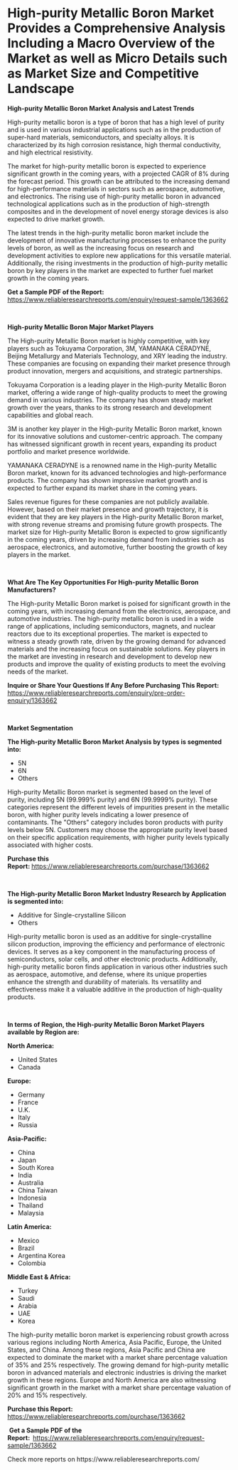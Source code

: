 <p><h1>High-purity Metallic Boron Market Provides a Comprehensive Analysis Including a Macro Overview of the Market as well as Micro Details such as Market Size and Competitive Landscape</h1></p><p><strong>High-purity Metallic Boron Market Analysis and Latest Trends</strong></p>
<p><p>High-purity metallic boron is a type of boron that has a high level of purity and is used in various industrial applications such as in the production of super-hard materials, semiconductors, and specialty alloys. It is characterized by its high corrosion resistance, high thermal conductivity, and high electrical resistivity.</p><p>The market for high-purity metallic boron is expected to experience significant growth in the coming years, with a projected CAGR of 8% during the forecast period. This growth can be attributed to the increasing demand for high-performance materials in sectors such as aerospace, automotive, and electronics. The rising use of high-purity metallic boron in advanced technological applications such as in the production of high-strength composites and in the development of novel energy storage devices is also expected to drive market growth.</p><p>The latest trends in the high-purity metallic boron market include the development of innovative manufacturing processes to enhance the purity levels of boron, as well as the increasing focus on research and development activities to explore new applications for this versatile material. Additionally, the rising investments in the production of high-purity metallic boron by key players in the market are expected to further fuel market growth in the coming years.</p></p>
<p><strong>Get a Sample PDF of the Report:&nbsp;</strong> <a href="https://www.reliableresearchreports.com/enquiry/request-sample/1363662">https://www.reliableresearchreports.com/enquiry/request-sample/1363662</a></p>
<p>&nbsp;</p>
<p><strong>High-purity Metallic Boron Major Market Players</strong></p>
<p><p>The High-purity Metallic Boron market is highly competitive, with key players such as Tokuyama Corporation, 3M, YAMANAKA CERADYNE, Beijing Metallurgy and Materials Technology, and XRY leading the industry. These companies are focusing on expanding their market presence through product innovation, mergers and acquisitions, and strategic partnerships.</p><p>Tokuyama Corporation is a leading player in the High-purity Metallic Boron market, offering a wide range of high-quality products to meet the growing demand in various industries. The company has shown steady market growth over the years, thanks to its strong research and development capabilities and global reach.</p><p>3M is another key player in the High-purity Metallic Boron market, known for its innovative solutions and customer-centric approach. The company has witnessed significant growth in recent years, expanding its product portfolio and market presence worldwide.</p><p>YAMANAKA CERADYNE is a renowned name in the High-purity Metallic Boron market, known for its advanced technologies and high-performance products. The company has shown impressive market growth and is expected to further expand its market share in the coming years.</p><p>Sales revenue figures for these companies are not publicly available. However, based on their market presence and growth trajectory, it is evident that they are key players in the High-purity Metallic Boron market, with strong revenue streams and promising future growth prospects. The market size for High-purity Metallic Boron is expected to grow significantly in the coming years, driven by increasing demand from industries such as aerospace, electronics, and automotive, further boosting the growth of key players in the market.</p></p>
<p>&nbsp;</p>
<p><strong>What Are The Key Opportunities For High-purity Metallic Boron Manufacturers?</strong></p>
<p><p>The High-purity Metallic Boron market is poised for significant growth in the coming years, with increasing demand from the electronics, aerospace, and automotive industries. The high-purity metallic boron is used in a wide range of applications, including semiconductors, magnets, and nuclear reactors due to its exceptional properties. The market is expected to witness a steady growth rate, driven by the growing demand for advanced materials and the increasing focus on sustainable solutions. Key players in the market are investing in research and development to develop new products and improve the quality of existing products to meet the evolving needs of the market.</p></p>
<p><strong>Inquire or Share Your Questions If Any Before Purchasing This Report:</strong> <a href="https://www.reliableresearchreports.com/enquiry/pre-order-enquiry/1363662">https://www.reliableresearchreports.com/enquiry/pre-order-enquiry/1363662</a></p>
<p>&nbsp;</p>
<p><strong>Market Segmentation</strong></p>
<p><strong>The High-purity Metallic Boron Market Analysis by types is segmented into:</strong></p>
<p><ul><li>5N</li><li>6N</li><li>Others</li></ul></p>
<p><p>High-purity Metallic Boron market is segmented based on the level of purity, including 5N (99.999% purity) and 6N (99.9999% purity). These categories represent the different levels of impurities present in the metallic boron, with higher purity levels indicating a lower presence of contaminants. The "Others" category includes boron products with purity levels below 5N. Customers may choose the appropriate purity level based on their specific application requirements, with higher purity levels typically associated with higher costs.</p></p>
<p><strong>Purchase this Report:&nbsp;</strong><a href="https://www.reliableresearchreports.com/purchase/1363662">https://www.reliableresearchreports.com/purchase/1363662</a></p>
<p>&nbsp;</p>
<p><strong>The High-purity Metallic Boron Market Industry Research by Application is segmented into:</strong></p>
<p><ul><li>Additive for Single-crystalline Silicon</li><li>Others</li></ul></p>
<p><p>High-purity metallic boron is used as an additive for single-crystalline silicon production, improving the efficiency and performance of electronic devices. It serves as a key component in the manufacturing process of semiconductors, solar cells, and other electronic products. Additionally, high-purity metallic boron finds application in various other industries such as aerospace, automotive, and defense, where its unique properties enhance the strength and durability of materials. Its versatility and effectiveness make it a valuable additive in the production of high-quality products.</p></p>
<p>&nbsp;</p>
<p><strong>In terms of Region, the High-purity Metallic Boron Market Players available by Region are:</strong></p>
<p>
    <p> <strong> North America: </strong>
        <ul>
            <li>United States</li>
            <li>Canada</li>
        </ul>
        </p> 
    <p> <strong> Europe: </strong>
        <ul>
            <li>Germany</li>
            <li>France</li>
            <li>U.K.</li>
            <li>Italy</li>
            <li>Russia</li>
        </ul>
        </p> 
    <p> <strong> Asia-Pacific: </strong>
        <ul>
            <li>China</li>
            <li>Japan</li>
            <li>South Korea</li>
            <li>India</li>
            <li>Australia</li>
            <li>China Taiwan</li>
            <li>Indonesia</li>
            <li>Thailand</li>
            <li>Malaysia</li>
        </ul>
        </p> 
    <p> <strong> Latin America: </strong>
        <ul>
            <li>Mexico</li>
            <li>Brazil</li>
            <li>Argentina Korea</li>
            <li>Colombia</li>
        </ul>
        </p> 
    <p> <strong> Middle East & Africa: </strong>
        <ul>
            <li>Turkey</li>
            <li>Saudi</li>
            <li>Arabia</li>
            <li>UAE</li>
            <li>Korea</li>
        </ul>
    </p>
    </p>
<p><p>The high-purity metallic boron market is experiencing robust growth across various regions including North America, Asia Pacific, Europe, the United States, and China. Among these regions, Asia Pacific and China are expected to dominate the market with a market share percentage valuation of 35% and 25% respectively. The growing demand for high-purity metallic boron in advanced materials and electronic industries is driving the market growth in these regions. Europe and North America are also witnessing significant growth in the market with a market share percentage valuation of 20% and 15% respectively.</p></p>
<p><strong>Purchase this Report: </strong><a href="https://www.reliableresearchreports.com/purchase/1363662">https://www.reliableresearchreports.com/purchase/1363662</a></p>
<p>&nbsp;<strong>Get a Sample PDF of the Report:&nbsp;&nbsp;</strong><a href="https://www.reliableresearchreports.com/enquiry/request-sample/1363662">https://www.reliableresearchreports.com/enquiry/request-sample/1363662</a></p>
<p><strong></strong></p>
<p>Check more reports on https://www.reliableresearchreports.com/</p>